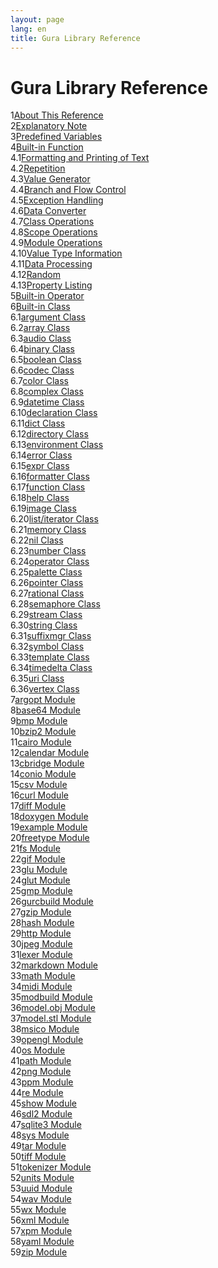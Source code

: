 ```yaml
---
layout: page
lang: en
title: Gura Library Reference
---
```


<h1>Gura Library Reference</h1>

<div><span class="toc-index-1">1</span><a href="chapter-01.html#anchor-1">About This Reference</a></div>
<div><span class="toc-index-1">2</span><a href="chapter-02.html#anchor-2">Explanatory Note</a></div>
<div><span class="toc-index-1">3</span><a href="chapter-03.html#anchor-3">Predefined Variables</a></div>
<div><span class="toc-index-1">4</span><a href="chapter-04.html#anchor-4">Built-in Function</a></div>
<div><span class="toc-index-2">4.1</span><a href="chapter-04.html#anchor-4-1">Formatting and Printing of Text</a></div>
<div><span class="toc-index-2">4.2</span><a href="chapter-04.html#anchor-4-2">Repetition</a></div>
<div><span class="toc-index-2">4.3</span><a href="chapter-04.html#anchor-4-3">Value Generator</a></div>
<div><span class="toc-index-2">4.4</span><a href="chapter-04.html#anchor-4-4">Branch and Flow Control</a></div>
<div><span class="toc-index-2">4.5</span><a href="chapter-04.html#anchor-4-5">Exception Handling</a></div>
<div><span class="toc-index-2">4.6</span><a href="chapter-04.html#anchor-4-6">Data Converter</a></div>
<div><span class="toc-index-2">4.7</span><a href="chapter-04.html#anchor-4-7">Class Operations</a></div>
<div><span class="toc-index-2">4.8</span><a href="chapter-04.html#anchor-4-8">Scope Operations</a></div>
<div><span class="toc-index-2">4.9</span><a href="chapter-04.html#anchor-4-9">Module Operations</a></div>
<div><span class="toc-index-2">4.10</span><a href="chapter-04.html#anchor-4-10">Value Type Information</a></div>
<div><span class="toc-index-2">4.11</span><a href="chapter-04.html#anchor-4-11">Data Processing</a></div>
<div><span class="toc-index-2">4.12</span><a href="chapter-04.html#anchor-4-12">Random</a></div>
<div><span class="toc-index-2">4.13</span><a href="chapter-04.html#anchor-4-13">Property Listing</a></div>
<div><span class="toc-index-1">5</span><a href="chapter-05.html#anchor-5">Built-in Operator</a></div>
<div><span class="toc-index-1">6</span><a href="chapter-06.html#anchor-6">Built-in Class</a></div>
<div><span class="toc-index-2">6.1</span><a href="chapter-06.html#anchor-6-1">argument Class</a></div>
<div><span class="toc-index-2">6.2</span><a href="chapter-06.html#anchor-6-2">array Class</a></div>
<div><span class="toc-index-2">6.3</span><a href="chapter-06.html#anchor-6-3">audio Class</a></div>
<div><span class="toc-index-2">6.4</span><a href="chapter-06.html#anchor-6-4">binary Class</a></div>
<div><span class="toc-index-2">6.5</span><a href="chapter-06.html#anchor-6-5">boolean Class</a></div>
<div><span class="toc-index-2">6.6</span><a href="chapter-06.html#anchor-6-6">codec Class</a></div>
<div><span class="toc-index-2">6.7</span><a href="chapter-06.html#anchor-6-7">color Class</a></div>
<div><span class="toc-index-2">6.8</span><a href="chapter-06.html#anchor-6-8">complex Class</a></div>
<div><span class="toc-index-2">6.9</span><a href="chapter-06.html#anchor-6-9">datetime Class</a></div>
<div><span class="toc-index-2">6.10</span><a href="chapter-06.html#anchor-6-10">declaration Class</a></div>
<div><span class="toc-index-2">6.11</span><a href="chapter-06.html#anchor-6-11">dict Class</a></div>
<div><span class="toc-index-2">6.12</span><a href="chapter-06.html#anchor-6-12">directory Class</a></div>
<div><span class="toc-index-2">6.13</span><a href="chapter-06.html#anchor-6-13">environment Class</a></div>
<div><span class="toc-index-2">6.14</span><a href="chapter-06.html#anchor-6-14">error Class</a></div>
<div><span class="toc-index-2">6.15</span><a href="chapter-06.html#anchor-6-15">expr Class</a></div>
<div><span class="toc-index-2">6.16</span><a href="chapter-06.html#anchor-6-16">formatter Class</a></div>
<div><span class="toc-index-2">6.17</span><a href="chapter-06.html#anchor-6-17">function Class</a></div>
<div><span class="toc-index-2">6.18</span><a href="chapter-06.html#anchor-6-18">help Class</a></div>
<div><span class="toc-index-2">6.19</span><a href="chapter-06.html#anchor-6-19">image Class</a></div>
<div><span class="toc-index-2">6.20</span><a href="chapter-06.html#anchor-6-20">list/iterator Class</a></div>
<div><span class="toc-index-2">6.21</span><a href="chapter-06.html#anchor-6-21">memory Class</a></div>
<div><span class="toc-index-2">6.22</span><a href="chapter-06.html#anchor-6-22">nil Class</a></div>
<div><span class="toc-index-2">6.23</span><a href="chapter-06.html#anchor-6-23">number Class</a></div>
<div><span class="toc-index-2">6.24</span><a href="chapter-06.html#anchor-6-24">operator Class</a></div>
<div><span class="toc-index-2">6.25</span><a href="chapter-06.html#anchor-6-25">palette Class</a></div>
<div><span class="toc-index-2">6.26</span><a href="chapter-06.html#anchor-6-26">pointer Class</a></div>
<div><span class="toc-index-2">6.27</span><a href="chapter-06.html#anchor-6-27">rational Class</a></div>
<div><span class="toc-index-2">6.28</span><a href="chapter-06.html#anchor-6-28">semaphore Class</a></div>
<div><span class="toc-index-2">6.29</span><a href="chapter-06.html#anchor-6-29">stream Class</a></div>
<div><span class="toc-index-2">6.30</span><a href="chapter-06.html#anchor-6-30">string Class</a></div>
<div><span class="toc-index-2">6.31</span><a href="chapter-06.html#anchor-6-31">suffixmgr Class</a></div>
<div><span class="toc-index-2">6.32</span><a href="chapter-06.html#anchor-6-32">symbol Class</a></div>
<div><span class="toc-index-2">6.33</span><a href="chapter-06.html#anchor-6-33">template Class</a></div>
<div><span class="toc-index-2">6.34</span><a href="chapter-06.html#anchor-6-34">timedelta Class</a></div>
<div><span class="toc-index-2">6.35</span><a href="chapter-06.html#anchor-6-35">uri Class</a></div>
<div><span class="toc-index-2">6.36</span><a href="chapter-06.html#anchor-6-36">vertex Class</a></div>
<div><span class="toc-index-1">7</span><a href="chapter-07.html#anchor-7">argopt Module</a></div>
<div><span class="toc-index-1">8</span><a href="chapter-08.html#anchor-8">base64 Module</a></div>
<div><span class="toc-index-1">9</span><a href="chapter-09.html#anchor-9">bmp Module</a></div>
<div><span class="toc-index-1">10</span><a href="chapter-10.html#anchor-10">bzip2 Module</a></div>
<div><span class="toc-index-1">11</span><a href="chapter-11.html#anchor-11">cairo Module</a></div>
<div><span class="toc-index-1">12</span><a href="chapter-12.html#anchor-12">calendar Module</a></div>
<div><span class="toc-index-1">13</span><a href="chapter-13.html#anchor-13">cbridge Module</a></div>
<div><span class="toc-index-1">14</span><a href="chapter-14.html#anchor-14">conio Module</a></div>
<div><span class="toc-index-1">15</span><a href="chapter-15.html#anchor-15">csv Module</a></div>
<div><span class="toc-index-1">16</span><a href="chapter-16.html#anchor-16">curl Module</a></div>
<div><span class="toc-index-1">17</span><a href="chapter-17.html#anchor-17">diff Module</a></div>
<div><span class="toc-index-1">18</span><a href="chapter-18.html#anchor-18">doxygen Module</a></div>
<div><span class="toc-index-1">19</span><a href="chapter-19.html#anchor-19">example Module</a></div>
<div><span class="toc-index-1">20</span><a href="chapter-20.html#anchor-20">freetype Module</a></div>
<div><span class="toc-index-1">21</span><a href="chapter-21.html#anchor-21">fs Module</a></div>
<div><span class="toc-index-1">22</span><a href="chapter-22.html#anchor-22">gif Module</a></div>
<div><span class="toc-index-1">23</span><a href="chapter-23.html#anchor-23">glu Module</a></div>
<div><span class="toc-index-1">24</span><a href="chapter-24.html#anchor-24">glut Module</a></div>
<div><span class="toc-index-1">25</span><a href="chapter-25.html#anchor-25">gmp Module</a></div>
<div><span class="toc-index-1">26</span><a href="chapter-26.html#anchor-26">gurcbuild Module</a></div>
<div><span class="toc-index-1">27</span><a href="chapter-27.html#anchor-27">gzip Module</a></div>
<div><span class="toc-index-1">28</span><a href="chapter-28.html#anchor-28">hash Module</a></div>
<div><span class="toc-index-1">29</span><a href="chapter-29.html#anchor-29">http Module</a></div>
<div><span class="toc-index-1">30</span><a href="chapter-30.html#anchor-30">jpeg Module</a></div>
<div><span class="toc-index-1">31</span><a href="chapter-31.html#anchor-31">lexer Module</a></div>
<div><span class="toc-index-1">32</span><a href="chapter-32.html#anchor-32">markdown Module</a></div>
<div><span class="toc-index-1">33</span><a href="chapter-33.html#anchor-33">math Module</a></div>
<div><span class="toc-index-1">34</span><a href="chapter-34.html#anchor-34">midi Module</a></div>
<div><span class="toc-index-1">35</span><a href="chapter-35.html#anchor-35">modbuild Module</a></div>
<div><span class="toc-index-1">36</span><a href="chapter-36.html#anchor-36">model.obj Module</a></div>
<div><span class="toc-index-1">37</span><a href="chapter-37.html#anchor-37">model.stl Module</a></div>
<div><span class="toc-index-1">38</span><a href="chapter-38.html#anchor-38">msico Module</a></div>
<div><span class="toc-index-1">39</span><a href="chapter-39.html#anchor-39">opengl Module</a></div>
<div><span class="toc-index-1">40</span><a href="chapter-40.html#anchor-40">os Module</a></div>
<div><span class="toc-index-1">41</span><a href="chapter-41.html#anchor-41">path Module</a></div>
<div><span class="toc-index-1">42</span><a href="chapter-42.html#anchor-42">png Module</a></div>
<div><span class="toc-index-1">43</span><a href="chapter-43.html#anchor-43">ppm Module</a></div>
<div><span class="toc-index-1">44</span><a href="chapter-44.html#anchor-44">re Module</a></div>
<div><span class="toc-index-1">45</span><a href="chapter-45.html#anchor-45">show Module</a></div>
<div><span class="toc-index-1">46</span><a href="chapter-46.html#anchor-46">sdl2 Module</a></div>
<div><span class="toc-index-1">47</span><a href="chapter-47.html#anchor-47">sqlite3 Module</a></div>
<div><span class="toc-index-1">48</span><a href="chapter-48.html#anchor-48">sys Module</a></div>
<div><span class="toc-index-1">49</span><a href="chapter-49.html#anchor-49">tar Module</a></div>
<div><span class="toc-index-1">50</span><a href="chapter-50.html#anchor-50">tiff Module</a></div>
<div><span class="toc-index-1">51</span><a href="chapter-51.html#anchor-51">tokenizer Module</a></div>
<div><span class="toc-index-1">52</span><a href="chapter-52.html#anchor-52">units Module</a></div>
<div><span class="toc-index-1">53</span><a href="chapter-53.html#anchor-53">uuid Module</a></div>
<div><span class="toc-index-1">54</span><a href="chapter-54.html#anchor-54">wav Module</a></div>
<div><span class="toc-index-1">55</span><a href="chapter-55.html#anchor-55">wx Module</a></div>
<div><span class="toc-index-1">56</span><a href="chapter-56.html#anchor-56">xml Module</a></div>
<div><span class="toc-index-1">57</span><a href="chapter-57.html#anchor-57">xpm Module</a></div>
<div><span class="toc-index-1">58</span><a href="chapter-58.html#anchor-58">yaml Module</a></div>
<div><span class="toc-index-1">59</span><a href="chapter-59.html#anchor-59">zip Module</a></div>
<p />
